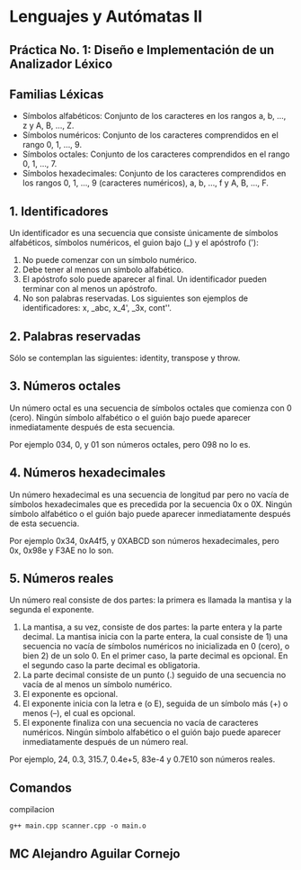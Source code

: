 # Lenguajes y Autómatas II
## Práctica No. 1: Diseño e Implementación de un Analizador Léxico

## Familias Léxicas
* Símbolos alfabéticos: Conjunto de los caracteres en los rangos a, b, …, z y A, B, …, Z.
* Símbolos numéricos: Conjunto de los caracteres comprendidos en el rango 0, 1, …, 9.
* Símbolos octales: Conjunto de los caracteres comprendidos en el rango 0, 1, …, 7.
* Símbolos hexadecimales: Conjunto de los caracteres comprendidos en los rangos 0, 1, …, 9
(caracteres numéricos), a, b, …, f y A, B, …, F.

## 1. Identificadores
Un identificador es una secuencia que consiste únicamente de símbolos alfabéticos, símbolos numéricos, el
guion bajo (_) y el apóstrofo ('):
1. No puede comenzar con un símbolo numérico.
2. Debe tener al menos un símbolo alfabético.
3. El apóstrofo solo puede aparecer al final. Un identificador pueden terminar con al menos un apóstrofo.
4. No son palabras reservadas.
Los siguientes son ejemplos de identificadores: x, _abc, x_4', _3x, cont''.

## 2. Palabras reservadas
Sólo se contemplan las siguientes: identity, transpose y throw.

## 3. Números octales
Un número octal es una secuencia de símbolos octales que comienza con 0 (cero). Ningún símbolo alfabético o el guión bajo puede aparecer inmediatamente después de esta secuencia.

Por ejemplo 034, 0, y 01 son números octales, pero 098 no lo es.

## 4. Números hexadecimales
Un número hexadecimal es una secuencia de longitud par pero no vacía de símbolos hexadecimales que es precedida por la secuencia 0x o 0X. Ningún símbolo alfabético o el guión bajo puede aparecer inmediatamente después de esta secuencia.

Por ejemplo 0x34, 0xA4f5, y 0XABCD son números hexadecimales, pero 0x, 0x98e y F3AE no lo son.

## 5. Números reales
Un número real consiste de dos partes: la primera es llamada la mantisa y la segunda el exponente.
1. La mantisa, a su vez, consiste de dos partes: la parte entera y la parte decimal. La mantisa inicia con la parte entera, la cual consiste de 1) una secuencia no vacía de símbolos numéricos no inicializada en 0 (cero), o bien 2) de un solo 0. En el primer caso, la parte decimal es opcional. En el segundo caso la parte decimal es obligatoria.
2. La parte decimal consiste de un punto (.) seguido de una secuencia no vacía de al menos un símbolo numérico.
3. El exponente es opcional.
4. El exponente inicia con la letra e (o E), seguida de un símbolo más (+) o menos (–), el cual es opcional.
5. El exponente finaliza con una secuencia no vacía de caracteres numéricos.
Ningún símbolo alfabético o el guión bajo puede aparecer inmediatamente después de un número real.

Por ejemplo, 24, 0.3, 315.7, 0.4e+5, 83e-4 y 0.7E10 son números reales.

## Comandos
compilacion
```
g++ main.cpp scanner.cpp -o main.o
```

## MC Alejandro Aguilar Cornejo

